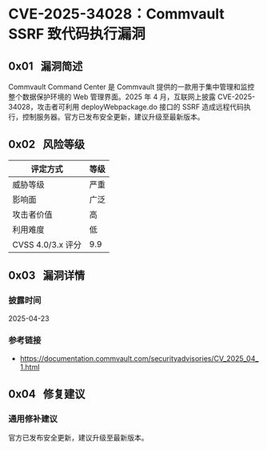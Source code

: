 # CVE-2025-34028：Commvault SSRF 致代码执行漏洞

## 0x01   漏洞简述

Commvault Command Center 是 Commvault 提供的一款用于集中管理和监控整个数据保护环境的 Web 管理界面。2025 年 4 月，互联网上披露 CVE-2025-34028，攻击者可利用 deployWebpackage.do 接口的 SSRF 造成远程代码执行，控制服务器。官方已发布安全更新，建议升级至最新版本。

## 0x02   风险等级

| 评定方式            | 等级  |
| --------------- | --- |
| 威胁等级            | 严重  |
| 影响面             | 广泛  |
| 攻击者价值           | 高   |
| 利用难度            | 低   |
| CVSS 4.0/3.x 评分 | 9.9 |

## 0x03   漏洞详情

### 披露时间

2025-04-23

### 参考链接

- https://documentation.commvault.com/securityadvisories/CV_2025_04_1.html

## 0x04   修复建议

### 通用修补建议

官方已发布安全更新，建议升级至最新版本。
